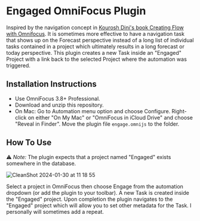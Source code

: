# Engaged OmniFocus Plugin

Inspired by the navigation concept in [Kourosh Dini's book Creating Flow with Omnifocus](https://www.kouroshdini.com/course-books/). It is sometimes more effective to have a navigation task that shows up on the Forecast perspective instead of a long list of individual tasks contained in a project which ultimately results in a long forecast or today perspective. This plugin creates a new Task inside an "Engaged" Project with a link back to the selected Project where the automation was triggered.

## Installation Instructions

* Use OmniFocus 3.8+ Professional.
* Download and unzip this repository.
* On Mac: Go to Automation menu option and choose Configure. Right-click on either "On My Mac" or "OmniFocus in iCloud Drive" and choose "Reveal in Finder". Move the plugin file `engage.omnijs` to the folder.

## How To Use

⚠️ *Note:* The plugin expects that a project named "Engaged" exists somewhere in the database.

![CleanShot 2024-01-30 at 11 18 55](https://github.com/gregnewman/engaged-omnifocus-plugin/assets/2026/ab54f6f8-381c-4c26-9002-432b656ea600)


Select a project in OmniFocus then choose Engage from the automation dropdown (or add the plugin to your toolbar).  A new Task is created inside the "Engaged" project. Upon completion the plugin navigates to the "Engaged" project which will allow you to set other metadata for the Task.  I personally will sometimes add a repeat.
